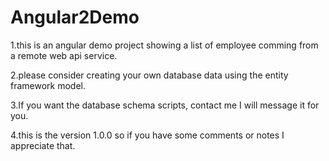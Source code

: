 # Angular2Demo
1.this is an angular demo project showing a list of employee comming from a remote web api service.

2.please consider creating your own database data using the entity framework model.

3.If you want the database schema scripts, contact me I will message it for you.

4.this is the version 1.0.0 so if you have some comments or notes I appreciate that.
